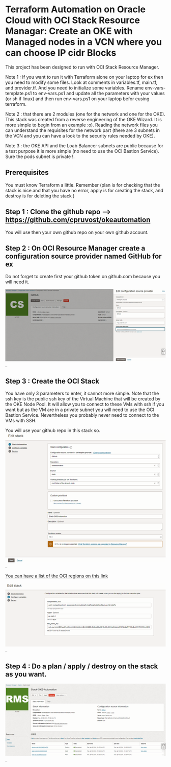# Terraform Automation on Oracle Cloud with OCI Stack Resource Managar: Create an OKE with Managed nodes in a VCN where you can choose IP cidr Blocks

This project has been designed to run with OCI Stack Resource Manager.

Note 1 : If you want to run it with Terraform alone on your laptop for ex then you need to modify some files. Look at comments in variables.tf, main.tf, and provider.tf. And you need to initialize some variables. Rename env-vars-template.ps1 to env-vars.ps1 and update all the parameters with your values (or sh if linux) and then run env-vars.ps1 on your laptop befor eusing terraform.

Note 2 : that there are 2 modules (one for the network and one for the OKE). This stack was created from a reverse engineering of the OKE Wizard. It is more simple to begin from an example :o). Reading the network files you can understand the requisites for the network part (there are 3 subnets in the VCN and you can have a look to the security rules needed by OKE). 

Note 3 : the OKE API and the Loab Balancer subnets are public because for a test purpose it is more simple (no need to use the OCI Bastion Service). Sure the pods subnet is private !.

## Prerequisites

You must know Terraform a little. Remember (plan is for checking that the stack is nice and that you have no error, apply is for creating the stack, and destroy is for deleting the stack )

## Step 1 : Clone the github repo --> https://github.com/cpruvost/okeautomation
You will use then your own github repo on your own github account.

## Step 2 : On OCI Resource Manager create a configuration source provider named GitHub for ex
Do not forget to create first your github token on github.com because you will need it.

![GitHub](./documentation/githubsourceprovider.png "GitHub").

## Step 3 : Create the OCI Stack
You have only 3 parameters to enter, it cannot more simple. Note that the ssh key is the public ssh key of the Virtual Machine that will be created by the OKE Node Pool. It will allow you to connect to these VMs with ssh if you want but as the VM are in a private subnet you will need to use the OCI Bastion Service. Nevertheless you probably never need to connect to the VMs with SSH.

You will use your github repo in this stack so.
![Stack Screen1](./documentation/stack1.png "Stack Screen1").

[You can have a list of the OCI regions on this link](https://docs.oracle.com/en-us/iaas/Content/General/Concepts/regions.htm)

![Stack Screen1](./documentation/stack2.png "Stack Screen2").

## Step 4 : Do a plan / apply / destroy on the stack as you want.

![Use Stack](./documentation/runstack.png "Use Stack").